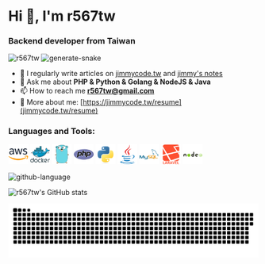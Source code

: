 # Hi 👋, I'm r567tw
### Backend developer from Taiwan

<p align="left"> 
<img src="https://komarev.com/ghpvc/?username=r567tw&label=Profile%20views&color=0e75b6&style=flat" alt="r567tw" />
<img src="https://github.com/r567tw/r567tw/actions/workflows/snake.yml/badge.svg" alt="generate-snake"/>
</p>

- 📝 I regularly write articles on [jimmycode.tw](https://jimmycode.tw) and [jimmy's notes](https://jimmynotes.netlify.app/)
- 💬 Ask me about **PHP & Python & Golang & NodeJS & Java**
- 📫 How to reach me **r567tw@gmail.com**
- 📄 More about me: [https://jimmycode.tw/resume](jimmycode.tw/resume)


### Languages and Tools:
<p>

<img src="https://raw.githubusercontent.com/devicons/devicon/master/icons/amazonwebservices/amazonwebservices-original-wordmark.svg" width="40px" height="40px" alt="aws">
<img src="https://raw.githubusercontent.com/devicons/devicon/master/icons/docker/docker-original-wordmark.svg" width="40px" height="40px" alt="docker">
<img src="https://raw.githubusercontent.com/devicons/devicon/master/icons/go/go-original.svg" width="40px" height="40px" alt="go">
<img src="https://raw.githubusercontent.com/devicons/devicon/master/icons/php/php-original.svg" width="40px" height="40px" alt="php">
<img src="https://raw.githubusercontent.com/devicons/devicon/master/icons/python/python-original.svg" width="40px" height="40px" alt="python">
<img src="https://raw.githubusercontent.com/devicons/devicon/master/icons/java/java-original.svg" width="40px" height="40px" alt="java">
<img src="https://raw.githubusercontent.com/devicons/devicon/master/icons/mysql/mysql-original-wordmark.svg" width="40px" height="40px" alt="mysql">
<img src="https://raw.githubusercontent.com/devicons/devicon/master/icons/laravel/laravel-plain-wordmark.svg" width="40px" height="40px" alt="laravel">
<img src="https://raw.githubusercontent.com/devicons/devicon/master/icons/nodejs/nodejs-original-wordmark.svg" width="40px" height="40px" alt="nodejs">

</p>

![github-language](https://github-readme-stats.vercel.app/api/top-langs?username=r567tw&show_icons=true&layout=compact&hide=css,scss,html&theme=tokyonight)

![r567tw's GitHub stats](https://github-readme-stats.vercel.app/api?username=r567tw&show_icons=true&theme=tokyonight)

![snake](https://raw.githubusercontent.com/r567tw/r567tw/snake/github-snake.svg)

<!-- <p>&nbsp;<img align="center" src="https://github-readme-stats.vercel.app/api?username=r567tw&show_icons=true&locale=en" alt="r567tw" /></p> -->
<!-- <p><img align="center" src="https://github-readme-streak-stats.herokuapp.com/?user=r567tw&" alt="r567tw" /></p> -->

<!--
**r567tw/r567tw** is a ✨ _special_ ✨ repository because its `README.md` (this file) appears on your GitHub profile.

Here are some ideas to get you started:

- 🔭 I’m currently working on ...
- 🌱 I’m currently learning ...
- 👯 I’m looking to collaborate on ...
- 🤔 I’m looking for help with ...
- 💬 Ask me about ...
- 📫 How to reach me: ...
- 😄 Pronouns: ...
- ⚡ Fun fact: ...
-->
